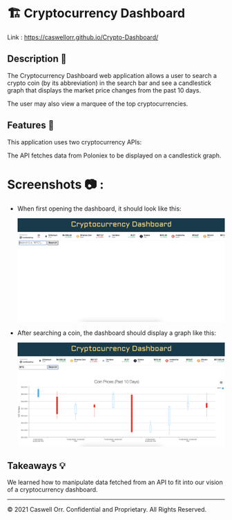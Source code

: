 # 🏗️ Cryptocurrency Dashboard

Link : https://caswellorr.github.io/Crypto-Dashboard/

## Description 📖

The Cryptocurrency Dashboard web application allows a user to search a crypto coin (by its abbreviation) in the search bar and see a candlestick graph that displays the market price changes from the past 10 days. 

The user may also view a marquee of the top cryptocurrencies.

## Features 📝

This application uses two cryptocurrency APIs:

The API fetches data from Poloniex to be displayed on a candlestick graph.

# Screenshots 📷 :

* When first opening the dashboard, it should look like this:

  ![landing page](./img/opening.png)
  
* After searching a coin, the dashboard should display a graph like this:

  ![graph](./img/graph.png)
  

## Takeaways 💡

We learned how to manipulate data fetched from an API to fit into our vision of a cryptocurrency dashboard. 

----
© 2021 Caswell Orr. Confidential and Proprietary. All Rights Reserved.




 
